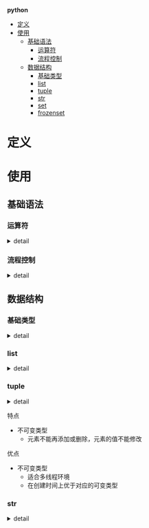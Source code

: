**python**
- [定义](#定义)
- [使用](#使用)
  - [基础语法](#基础语法)
    - [运算符](#运算符)
    - [流程控制](#流程控制)
  - [数据结构](#数据结构)
    - [基础类型](#基础类型)
    - [list](#list)
    - [tuple](#tuple)
    - [str](#str)
    - [set](#set)
    - [frozenset](#frozenset)

# 定义 #

# 使用 #
## 基础语法 ##
### 运算符 ###
<details>
<summary>detail</summary>

```
- 算术运算符  
  `+、-、*、/、//、%、**`
- 比较运算符  
  `>、>=、<、<=、==、!=`
- 逻辑运算符  
  `and、or、not`
- 位运算符  
  `&、｜、～、^、>>、<<`
- 成员运算符  
  `is、is not、in、not in`
- 赋值运算符  
  `=、:=`
```
</details>

### 流程控制 ###
<details>
<summary>detail</summary>

```
- 分支结构
  if condition :
  elif condition :
  else :

  match variable :  # python3.10
    case value :
    case _ :    
- 循环结构
  for value in list:
  while condition:
  
  continue 、break
  终止外层循环 使用变量标志
```
</details>

## 数据结构 ##
### 基础类型 ###
<details>
<summary>detail</summary>

```
print(0b100)            # 二进制整数
print(0o100)            # 八进制整数
print(100)              # 十进制整数
print(0x100)            # 十六进制整数
print(123.456)          # 数学写法
print(1.23456e2)        # 科学计数法
print('hello world')    # 字符串
print(True)             # bool
print(False)            # bool
```
</details>

### list ###
<details>
<summary>detail</summary>

```
- 定义
  - 字面量
    a = [1, 'a', True]
    b = a[start:end:stride] # 开始、结束、跨度
  - 函数
    c = list('hello world')
  - 生成式
    d = [i ** 2 for i in range(10)]
- 使用
  - append
  - insert
  - remove  # 删除第一个
  - pop
  - clear
  - index
  - count
  - sort
  - reverse
```
</details>

### tuple ###
<details>
<summary>detail</summary>

```
- 定义
  a = (1, 'a', True)
- 打包&解包
  a = 1, 'a', True, 100
  b, *c, d = a
- tuple & list互相转化
  fruit = ['apple', 'banana', 'orange']
  a = tuple(fruit)
  b = list(a)
```
</details>

特点  
- 不可变类型  
  - 元素不能再添加或删除，元素的值不能修改  
 
优点  
- 不可变类型  
  - 适合多线程环境  
  - 在创建时间上优于对应的可变类型  
  
### str ###
<details>
<summary>detail</summary>

```
- 定义
  s1 = 'hello, world!'
  s2 = "你好，世界"
  s3 = '''hello,    # 多行注释
  wonderful
  world!'''
- 转义 & 原始字符串
  a = r'a\r\nb'
- 使用
  - len  # 获取字符串长度
  - capitalize  # 字符串首字母大写
  - title  # 字符串每个单词首字母大写
  - upper  # 字符串转大写
  - lower  # 字符串转小写
  - find  # 找不到指定的字符串会返回-1
  - index  # 找不到指定的字符串会引发ValueError错误
  - rfind  # 逆向查找
  - rindex # 逆向查找
  - startswith  # 以某个字符串开头
  - endswith  # 以某个字符串结尾
  - isdigit  # 字符串是不是完全由数字构成的
  - isalpha  # 字符串是不是完全由字母构成的
  - isalnum  # 字符串是不是由字母和数字构成的
  - center  # 居中
  - ljust  # 左对齐
  - rjust  # 右对齐
  - zfill  # 左侧补零
  - %  # 格式化
  - format  # 格式化
  - f'  # 格式化
  - strip  # 修剪掉左右两端指定字符
  - lstrip
  - rstrip
  - replace  # 用新的内容替换字符串中指定的内容
  - split  # 字符串拆分
  - join  # 字符串合并
  - encode  # 编码
  - decode  # 解码
```
<details>

特点  
- 字符串是不可变类型  
</details>

### set ###
<details>
<summary>detail</summary>

```
-定义
  - 字面量
    a = {1, 2, 3}
  - 函数
    b = set('hello')
    c = set([1, 2, 3])
  - 生成式
    d = {num for num in range(1, 20) if num % 3 == 0 or num % 7 == 0}
- 使用
  - &  交集
  - |  并集
  - ～  差集
  - ^  对称差
  - == !=  相等
  - < <=  真子集|子集
  - > >=  真超集｜超集
  - issubset  子集
  - issuperset  超集
  - add  # 添加元素
  - remove # 删除元素，不存在报KeyError错误
  - discard  # 删除元素
  - clear  # 清空元素
  - isdisjoint  # 判断两个集合有没有相同的元素，如果没有相同元素，该方法返回True
```
<details>

特点  
- 集合中的元素必须是hashable类型
  - 不可变类型都是hashable类型

### frozenset ###



